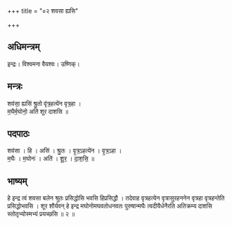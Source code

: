 +++
title = "०२ शवसा ह्यसि"

+++
## अधिमन्त्रम्
इन्द्रः। विश्वमना वैयश्वः। उष्णिक्।

## मन्त्रः
शव॑सा॒ ह्यसि॑ श्रु॒तो वृ॑त्र॒हत्ये॑न वृत्र॒हा ।  
म॒घैर्म॒घोनो॒ अति॑ शूर दाशसि ॥

## पदपाठः
शव॑सा । हि । असि॑ । श्रु॒तः । वृ॒त्र॒ऽहत्ये॑न । वृ॒त्र॒ऽहा ।  
म॒घैः । म॒घोनः॑ । अति॑ । शू॒र॒ । दा॒श॒सि॒ ॥

## भाष्यम्
हे इन्द्र त्वं शवसा बलेन श्रुतः प्रसिद्धोसि भवसि हिप्रसिद्धौ । तदेवाह वृत्रहत्येन वृत्रासुरहननेन वृत्रहा वृत्रहन्तेति प्रसिद्धोभवसि । शूर शौर्यवन् हे इन्द्र मघोनोमघवतोधनवतः पुरुषान्मघैः त्वदीयैर्धनैरति अतिक्रम्य दाशसि स्तोतृभ्योस्मभ्यं प्रयच्छसि ॥ २ ॥